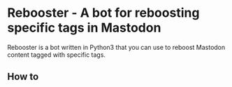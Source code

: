 Rebooster - A bot for reboosting specific tags in Mastodon
==========================================================

Rebooster is a bot written in Python3 that you can use to reboost Mastodon content tagged with specific tags. 

How to
------